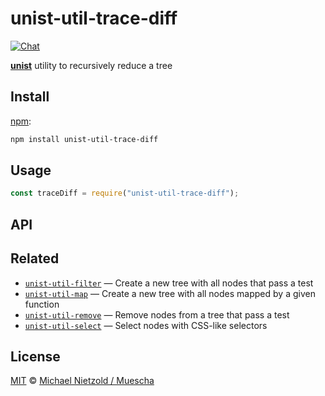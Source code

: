 # unist-util-trace-diff

[![Chat][chat-badge]][chat]

[**unist**][unist] utility to recursively reduce a tree

## Install

[npm][]:

```bash
npm install unist-util-trace-diff
```

## Usage

```js
const traceDiff = require("unist-util-trace-diff");

```

## API

### 

## Related

- [`unist-util-filter`](https://github.com/eush77/unist-util-filter)
  — Create a new tree with all nodes that pass a test
- [`unist-util-map`](https://github.com/syntax-tree/unist-util-map)
  — Create a new tree with all nodes mapped by a given function
- [`unist-util-remove`](https://github.com/eush77/unist-util-remove)
  — Remove nodes from a tree that pass a test
- [`unist-util-select`](https://github.com/eush77/unist-util-select)
  — Select nodes with CSS-like selectors

## License

[MIT][license] © [Michael Nietzold / Muescha](https://github.com/muescha/unist-util-trace-diff)

<!-- Definition -->

[chat-badge]: https://img.shields.io/badge/chat-spectrum-7b16ff.svg
[chat]: https://spectrum.chat/unified/syntax-tree
[npm]: https://docs.npmjs.com/cli/install
[license]: license
[unist]: https://github.com/syntax-tree/unist
